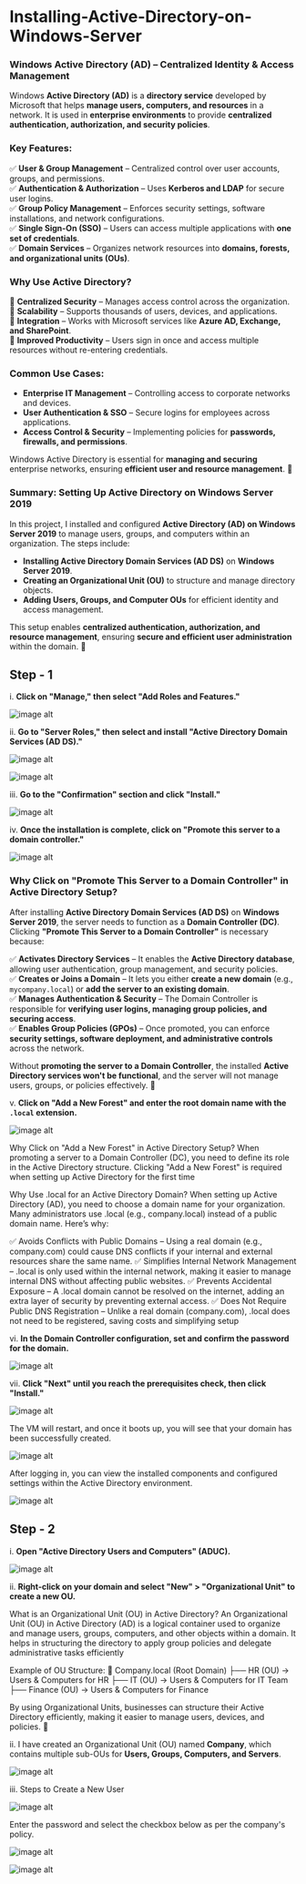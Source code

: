 # Installing-Active-Directory-on-Windows-Server

### **Windows Active Directory (AD) – Centralized Identity & Access Management**  

Windows **Active Directory (AD)** is a **directory service** developed by Microsoft that helps **manage users, computers, and resources** in a network. It is used in **enterprise environments** to provide **centralized authentication, authorization, and security policies**.  

### **Key Features:**  
✅ **User & Group Management** – Centralized control over user accounts, groups, and permissions.  
✅ **Authentication & Authorization** – Uses **Kerberos and LDAP** for secure user logins.  
✅ **Group Policy Management** – Enforces security settings, software installations, and network configurations.  
✅ **Single Sign-On (SSO)** – Users can access multiple applications with **one set of credentials**.  
✅ **Domain Services** – Organizes network resources into **domains, forests, and organizational units (OUs)**.  

### **Why Use Active Directory?**  
🔹 **Centralized Security** – Manages access control across the organization.  
🔹 **Scalability** – Supports thousands of users, devices, and applications.  
🔹 **Integration** – Works with Microsoft services like **Azure AD, Exchange, and SharePoint**.  
🔹 **Improved Productivity** – Users sign in once and access multiple resources without re-entering credentials.  

### **Common Use Cases:**  
- **Enterprise IT Management** – Controlling access to corporate networks and devices.  
- **User Authentication & SSO** – Secure logins for employees across applications.  
- **Access Control & Security** – Implementing policies for **passwords, firewalls, and permissions**.  

Windows Active Directory is essential for **managing and securing** enterprise networks, ensuring **efficient user and resource management**. 🚀

### **Summary: Setting Up Active Directory on Windows Server 2019**  

In this project, I installed and configured **Active Directory (AD) on Windows Server 2019** to manage users, groups, and computers within an organization. The steps include:  

- **Installing Active Directory Domain Services (AD DS)** on **Windows Server 2019**.  
- **Creating an Organizational Unit (OU)** to structure and manage directory objects.  
- **Adding Users, Groups, and Computer OUs** for efficient identity and access management.  

This setup enables **centralized authentication, authorization, and resource management**, ensuring **secure and efficient user administration** within the domain. 🚀

## Step - 1 

i. **Click on "Manage," then select "Add Roles and Features."**

![image alt](1.PNG)

ii. **Go to "Server Roles," then select and install "Active Directory Domain Services (AD DS)."**

![image alt](2.PNG)

![image alt](3.PNG)

iii. **Go to the "Confirmation" section and click "Install."**

![image alt](4.PNG)

iv. **Once the installation is complete, click on "Promote this server to a domain controller."**

![image alt](5.PNG)

### **Why Click on "Promote This Server to a Domain Controller" in Active Directory Setup?**  

After installing **Active Directory Domain Services (AD DS)** on **Windows Server 2019**, the server needs to function as a **Domain Controller (DC)**. Clicking **"Promote This Server to a Domain Controller"** is necessary because:  

✅ **Activates Directory Services** – It enables the **Active Directory database**, allowing user authentication, group management, and security policies.  
✅ **Creates or Joins a Domain** – It lets you either **create a new domain** (e.g., `mycompany.local`) or **add the server to an existing domain**.  
✅ **Manages Authentication & Security** – The Domain Controller is responsible for **verifying user logins, managing group policies, and securing access**.  
✅ **Enables Group Policies (GPOs)** – Once promoted, you can enforce **security settings, software deployment, and administrative controls** across the network.  

Without **promoting the server to a Domain Controller**, the installed **Active Directory services won't be functional**, and the server will not manage users, groups, or policies effectively. 🚀

v. **Click on "Add a New Forest" and enter the root domain name with the `.local` extension.**

![image alt](6.PNG)

Why Click on "Add a New Forest" in Active Directory Setup?
When promoting a server to a Domain Controller (DC), you need to define its role in the Active Directory structure. Clicking "Add a New Forest" is required when setting up Active Directory for the first time

Why Use .local for an Active Directory Domain?
When setting up Active Directory (AD), you need to choose a domain name for your organization. Many administrators use .local (e.g., company.local) instead of a public domain name. Here’s why:

✅ Avoids Conflicts with Public Domains – Using a real domain (e.g., company.com) could cause DNS conflicts if your internal and external resources share the same name.
✅ Simplifies Internal Network Management – .local is only used within the internal network, making it easier to manage internal DNS without affecting public websites.
✅ Prevents Accidental Exposure – A .local domain cannot be resolved on the internet, adding an extra layer of security by preventing external access.
✅ Does Not Require Public DNS Registration – Unlike a real domain (company.com), .local does not need to be registered, saving costs and simplifying setup

vi. **In the Domain Controller configuration, set and confirm the password for the domain.**

![image alt](7.PNG)


vii. **Click "Next" until you reach the prerequisites check, then click "Install."**

![image alt](8.PNG)

The VM will restart, and once it boots up, you will see that your domain has been successfully created.

![image alt](9.PNG)

After logging in, you can view the installed components and configured settings within the Active Directory environment.

![image alt](10.PNG)

## Step - 2

i. **Open "Active Directory Users and Computers" (ADUC).**

![image alt](11.PNG)

ii. **Right-click on your domain and select "New" > "Organizational Unit" to create a new OU.**

What is an Organizational Unit (OU) in Active Directory?
An Organizational Unit (OU) in Active Directory (AD) is a logical container used to organize and manage users, groups, computers, and other objects within a domain. It helps in structuring the directory to apply group policies and delegate administrative tasks efficiently

Example of OU Structure:
📂 Company.local (Root Domain)
├── HR (OU) → Users & Computers for HR
├── IT (OU) → Users & Computers for IT Team
├── Finance (OU) → Users & Computers for Finance

By using Organizational Units, businesses can structure their Active Directory efficiently, making it easier to manage users, devices, and policies. 🚀

ii. I have created an Organizational Unit (OU) named **Company**, which contains multiple sub-OUs for **Users, Groups, Computers, and Servers**.

![image alt](13.PNG)

iii. Steps to Create a New User

![image alt](14.PNG)

Enter the password and select the checkbox below as per the company's policy.

![image alt](15.PNG)

![image alt](16.PNG)



